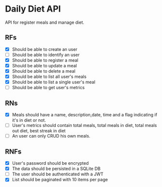 # Daily Diet API

API for register meals and manage diet.

## RFs

- [x] Should be able to create an user
- [ ] Should be able to identify an user
- [x] Should be able to register a meal
- [x] Should be able to update a meal
- [x] Should be able to delete a meal
- [x] Should be able to list all user's meals
- [x] Should be able to list a single user's meal
- [ ] Should be able to get user's metrics

## RNs

- [x] Meals should have a name, description,date, time and a flag indicating if it's in diet or not.
- [ ] User's metrics should contain total meals, total meals in diet, total meals out diet, best streak in diet
- [ ] An user can only CRUD his own meals.

## RNFs

- [x] User's password should be encrypted
- [x] The data should be persisted in a SQLite DB
- [ ] The user should be authenticated with a JWT
- [x] List should be paginated with 10 items per page
